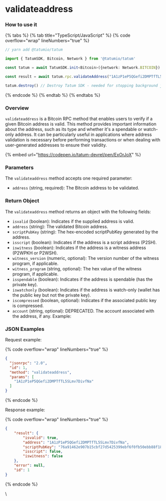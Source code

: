 # validateaddress

### How to use it

{% tabs %}
{% tab title="TypeScript/JavaScript" %}
{% code overflow="wrap" lineNumbers="true" %}
```typescript
// yarn add @tatumio/tatum

import { TatumSDK, Bitcoin, Network } from '@tatumio/tatum'

const tatum = await TatumSDK.init<Bitcoin>({network: Network.BITCOIN})

const result = await tatum.rpc.validateAddress("1A1zP1eP5QGefi2DMPTfTL5SLmv7DivfNa")

tatum.destroy() // Destroy Tatum SDK - needed for stopping background jobs
```
{% endcode %}
{% endtab %}
{% endtabs %}

### Overview <a href="#overview" id="overview"></a>

`validateaddress` is a Bitcoin RPC method that enables users to verify if a given Bitcoin address is valid. This method provides important information about the address, such as its type and whether it's a spendable or watch-only address. It can be particularly useful in applications where address validation is necessary before performing transactions or when dealing with user-generated addresses to ensure their validity.

{% embed url="https://codepen.io/tatum-devrel/pen/ExOrJoX" %}

### Parameters <a href="#parameters" id="parameters"></a>

The `validateaddress` method accepts one required parameter:

* `address` (string, required): The Bitcoin address to be validated.

### Return Object <a href="#return-object" id="return-object"></a>

The `validateaddress` method returns an object with the following fields:

* `isvalid` (boolean): Indicates if the supplied address is valid.
* `address` (string): The validated Bitcoin address.
* `scriptPubKey` (string): The hex-encoded scriptPubKey generated by the address.
* `isscript` (boolean): Indicates if the address is a script address (P2SH).
* `iswitness` (boolean): Indicates if the address is a witness address (P2WPKH or P2WSH).
* `witness_version` (numeric, optional): The version number of the witness program, if applicable.
* `witness_program` (string, optional): The hex value of the witness program, if applicable.
* `isspendable` (boolean): Indicates if the address is spendable (has the private key).
* `iswatchonly` (boolean): Indicates if the address is watch-only (wallet has the public key but not the private key).
* `iscompressed` (boolean, optional): Indicates if the associated public key is compressed.
* `account` (string, optional): DEPRECATED. The account associated with the address, if any. Example:

### JSON Examples

Request example:

{% code overflow="wrap" lineNumbers="true" %}
```json
{
  "jsonrpc": "2.0",
  "id": 1,
  "method": "validateaddress",
  "params": [
    "1A1zP1eP5QGefi2DMPTfTL5SLmv7DivfNa"
  ]
}
```
{% endcode %}

Response example:

{% code overflow="wrap" lineNumbers="true" %}
```json
{
    "result": {
        "isvalid": true,
        "address": "1A1zP1eP5QGefi2DMPTfTL5SLmv7DivfNa",
        "scriptPubKey": "76a91462e907b15cbf27d5425399ebf6f0fb50ebb88f1888ac",
        "isscript": false,
        "iswitness": false
    },
    "error": null,
    "id": 1
}
```
{% endcode %}

\
